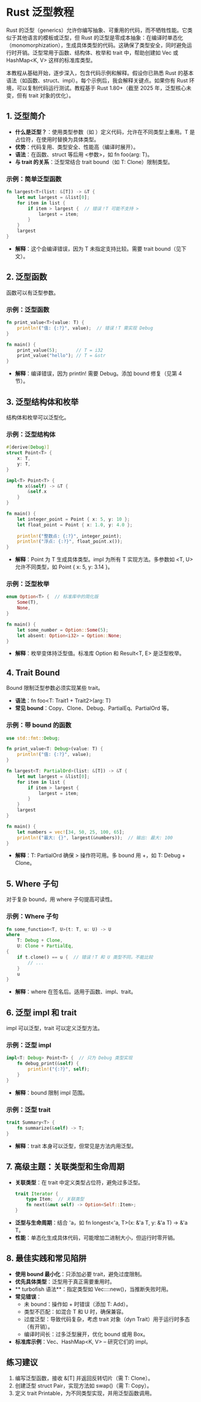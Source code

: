 # Rust 泛型教程

Rust 的泛型（generics）允许你编写抽象、可重用的代码，而不牺牲性能。它类似于其他语言的模板或泛型，但 Rust 的泛型是零成本抽象：在编译时单态化（monomorphization），生成具体类型的代码。这确保了类型安全，同时避免运行时开销。泛型常用于函数、结构体、枚举和 trait 中，帮助创建如 Vec<T> 或 HashMap<K, V> 这样的标准库类型。

本教程从基础开始，逐步深入，包含代码示例和解释。假设你已熟悉 Rust 的基本语法（如函数、struct、impl）。每个示例后，我会解释关键点。如果你有 Rust 环境，可以复制代码运行测试。教程基于 Rust 1.80+（截至 2025 年，泛型核心未变，但有 trait 对象的优化）。

## 1. 泛型简介

- **什么是泛型？**：使用类型参数（如 <T>）定义代码，允许在不同类型上重用。T 是占位符，在使用时替换为具体类型。
- **优势**：代码复用、类型安全、性能高（编译时展开）。
- **语法**：在函数、struct 等后用 <参数>，如 fn foo<T>(arg: T)。
- **与 trait 的关系**：泛型常结合 trait bound（如 T: Clone）限制类型。

### 示例：简单泛型函数
```rust
fn largest<T>(list: &[T]) -> &T {
    let mut largest = &list[0];
    for item in list {
        if item > largest {  // 错误！T 可能不支持 >
            largest = item;
        }
    }
    largest
}
```

- **解释**：这个会编译错误，因为 T 未指定支持比较。需要 trait bound（见下文）。

## 2. 泛型函数

函数可以有泛型参数。

### 示例：泛型函数
```rust
fn print_value<T>(value: T) {
    println!("值: {:?}", value);  // 错误！T 需实现 Debug
}

fn main() {
    print_value(5);       // T = i32
    print_value("hello"); // T = &str
}
```

- **解释**：编译错误，因为 println! 需要 Debug。添加 bound 修复（见第 4 节）。

## 3. 泛型结构体和枚举

结构体和枚举可以泛型化。

### 示例：泛型结构体
```rust
#[derive(Debug)]
struct Point<T> {
    x: T,
    y: T,
}

impl<T> Point<T> {
    fn x(&self) -> &T {
        &self.x
    }
}

fn main() {
    let integer_point = Point { x: 5, y: 10 };
    let float_point = Point { x: 1.0, y: 4.0 };
    
    println!("整数点: {:?}", integer_point);
    println!("浮点: {:?}", float_point.x());
}
```

- **解释**：Point<T> 为 T 生成具体类型。impl<T> 为所有 T 实现方法。多参数如 <T, U> 允许不同类型，如 Point { x: 5, y: 3.14 }。

### 示例：泛型枚举
```rust
enum Option<T> {  // 标准库中的简化版
    Some(T),
    None,
}

fn main() {
    let some_number = Option::Some(5);
    let absent: Option<i32> = Option::None;
}
```

- **解释**：枚举变体持泛型值。标准库 Option<T> 和 Result<T, E> 是泛型枚举。

## 4. Trait Bound

Bound 限制泛型参数必须实现某些 trait。

- **语法**：fn foo<T: Trait1 + Trait2>(arg: T)
- **常见 bound**：Copy、Clone、Debug、PartialEq、PartialOrd 等。

### 示例：带 bound 的函数
```rust
use std::fmt::Debug;

fn print_value<T: Debug>(value: T) {
    println!("值: {:?}", value);
}

fn largest<T: PartialOrd>(list: &[T]) -> &T {
    let mut largest = &list[0];
    for item in list {
        if item > largest {
            largest = item;
        }
    }
    largest
}

fn main() {
    let numbers = vec![34, 50, 25, 100, 65];
    println!("最大: {}", largest(&numbers));  // 输出: 最大: 100
}
```

- **解释**：T: PartialOrd 确保 > 操作符可用。多 bound 用 +，如 T: Debug + Clone。

## 5. Where 子句

对于复杂 bound，用 where 子句提高可读性。

### 示例：Where 子句
```rust
fn some_function<T, U>(t: T, u: U) -> U
where
    T: Debug + Clone,
    U: Clone + PartialEq,
{
    if t.clone() == u {  // 错误！T 和 U 类型不同，不能比较
        // ...
    }
    u
}
```

- **解释**：where 在签名后。适用于函数、impl、trait。

## 6. 泛型 impl 和 trait

impl 可以泛型，trait 可以定义泛型方法。

### 示例：泛型 impl
```rust
impl<T: Debug> Point<T> {  // 只为 Debug 类型实现
    fn debug_print(&self) {
        println!("{:?}", self);
    }
}
```

- **解释**：bound 限制 impl 范围。

### 示例：泛型 trait
```rust
trait Summary<T> {
    fn summarize(&self) -> T;
}
```

- **解释**：trait 本身可以泛型，但常见是方法内用泛型。

## 7. 高级主题：关联类型和生命周期

- **关联类型**：在 trait 中定义类型占位符，避免过多泛型。
  ```rust
  trait Iterator {
      type Item;  // 关联类型
      fn next(&mut self) -> Option<Self::Item>;
  }
  ```
- **泛型与生命周期**：结合 'a，如 fn longest<'a, T>(x: &'a T, y: &'a T) -> &'a T。
- **性能**：单态化生成具体代码，可能增加二进制大小，但运行时零开销。

## 8. 最佳实践和常见陷阱

- **使用 bound 最小化**：只添加必要 trait，避免过度限制。
- **优先具体类型**：泛型用于真正需要重用时。
- ** turbofish 语法**：指定类型如 Vec::<i32>::new()，当推断失败时用。
- **常见错误**：
    - 未 bound：操作如 + 时错误（添加 T: Add）。
    - 类型不匹配：如混合 T 和 U 时，确保兼容。
    - 过度泛型：导致代码复杂，考虑 trait 对象（dyn Trait）用于运行时多态（有开销）。
    - 编译时间长：过多泛型展开，优化 bound 或用 Box<dyn Trait>。
- **标准库示例**：Vec<T>、HashMap<K, V> – 研究它们的 impl。

## 练习建议
1. 编写泛型函数，接收 &[T] 并返回反转切片（需 T: Clone）。
2. 创建泛型 struct Pair<T>，实现方法如 swap()（需 T: Copy）。
3. 定义 trait Printable<T>，为不同类型实现，并用泛型函数调用。
